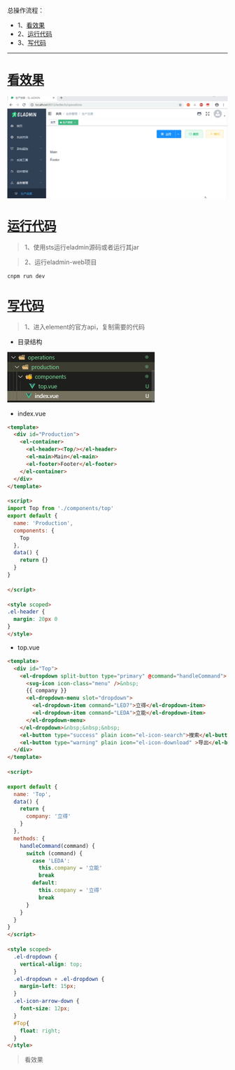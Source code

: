 总操作流程：
- 1、[看效果](#eladmin-01)
- 2、[运行代码](#eladmin-02)
- 3、[写代码](#eladmin-03)

***

# <a name="eladmin-01" href="#" >看效果</a>

![](image/7-1.gif)

# <a name="eladmin-02" href="#" >运行代码</a>

> 1、使用sts运行eladmin源码或者运行其jar

> 2、运行eladmin-web项目

```
cnpm run dev
```

# <a name="eladmin-03" href="#" >写代码</a>

> 1、进入element的官方api，复制需要的代码

- 目录结构

![](image/7-2.png)

- index.vue

```html
<template>
  <div id="Production">
    <el-container>
      <el-header><Top/></el-header>
      <el-main>Main</el-main>
      <el-footer>Footer</el-footer>
    </el-container>
  </div>
</template>

<script>
import Top from './components/top'
export default {
  name: 'Production',
  components: {
    Top
  },
  data() {
    return {}
  }
}

</script>

<style scoped>
.el-header {
  margin: 20px 0
}
</style>

```

- top.vue

```html
<template>
  <div id="Top">
    <el-dropdown split-button type="primary" @command="handleCommand">
      <svg-icon icon-class="menu" />&nbsp;
      {{ company }}
      <el-dropdown-menu slot="dropdown">
        <el-dropdown-item command="LED7">立得</el-dropdown-item>
        <el-dropdown-item command="LEDA">立能</el-dropdown-item>
      </el-dropdown-menu>
    </el-dropdown>&nbsp;&nbsp;&nbsp;
    <el-button type="success" plain icon="el-icon-search">搜索</el-button>
    <el-button type="warning" plain icon="el-icon-download" >导出</el-button>
  </div>
</template>

<script>

export default {
  name: 'Top',
  data() {
    return {
      company: '立得'
    }
  },
  methods: {
    handleCommand(command) {
      switch (command) {
        case 'LEDA':
          this.company = '立能'
          break
        default:
          this.company = '立得'
          break
      }
    }
  }
}
</script>

<style scoped>
  .el-dropdown {
    vertical-align: top;
  }
  .el-dropdown + .el-dropdown {
    margin-left: 15px;
  }
  .el-icon-arrow-down {
    font-size: 12px;
  }
  #Top{
    float: right;
  }
</style>

```


> 看效果